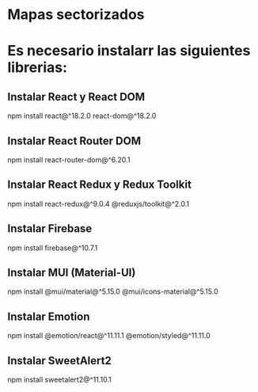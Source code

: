 # Mapas sectorizados

# Es necesario instalarr las siguientes librerias:

## Instalar React y React DOM
npm install react@^18.2.0 react-dom@^18.2.0

## Instalar React Router DOM
npm install react-router-dom@^6.20.1

## Instalar React Redux y Redux Toolkit
npm install react-redux@^9.0.4 @reduxjs/toolkit@^2.0.1

## Instalar Firebase
npm install firebase@^10.7.1

## Instalar MUI (Material-UI)
npm install @mui/material@^5.15.0 @mui/icons-material@^5.15.0

## Instalar Emotion
npm install @emotion/react@^11.11.1 @emotion/styled@^11.11.0

## Instalar SweetAlert2
npm install sweetalert2@^11.10.1
